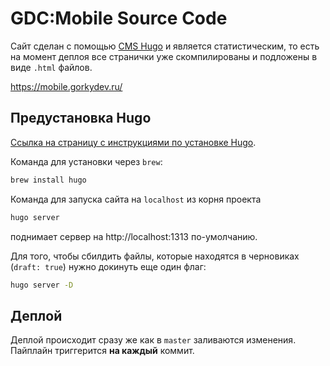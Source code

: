 # GDC:Mobile Source Code

Сайт сделан с помощью [CMS Hugo](https://gohugo.io/) и является статистическим, то есть на момент деплоя все странички уже скомпилированы и подложены в виде `.html` файлов.

https://mobile.gorkydev.ru/

## Предустановка Hugo

[Ссылка на страницу с инструкциями по установке Hugo](https://gohugo.io/installation/).

Команда для установки через `brew`:

```bash
brew install hugo
```

Команда для запуска сайта на `localhost` из корня проекта
```bash
hugo server
```
поднимает сервер на http://localhost:1313 по-умолчанию.

Для того, чтобы сбилдить файлы, которые находятся в черновиках (`draft: true`) нужно докинуть еще один флаг:

```bash
hugo server -D
```

## Деплой

Деплой происходит сразу же как в `master` заливаются изменения. Пайплайн триггерится **на каждый** коммит.